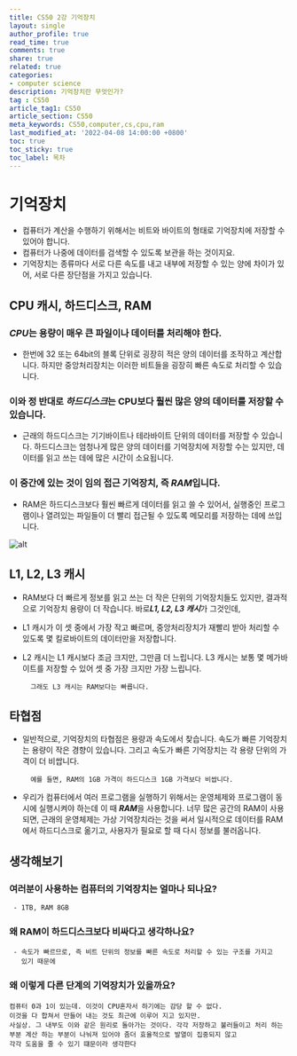```yaml
---
title: CS50 2강 기억장치
layout: single
author_profile: true
read_time: true
comments: true
share: true
related: true
categories:
- computer science
description: 기억장치란 무엇인가?
tag : CS50
article_tag1: CS50
article_section: CS50
meta_keywords: CS50,computer,cs,cpu,ram
last_modified_at: '2022-04-08 14:00:00 +0800'
toc: true
toc_sticky: true
toc_label: 목차
---
```


기억장치
=======
- 컴퓨터가 계산을 수행하기 위해서는 비트와 바이트의 형태로 기억장치에 저장할 수 있어야
  합니다. 
- 컴퓨터가 나중에 데이터를 검색할 수 있도록 보관을 하는 것이지요. 
- 기억장치는 종류마다 서로 다른 속도를 내고 내부에 저장할 수 있는 양에 차이가 있어, 
  서로 다른 장단점을 가지고 있습니다.

## CPU 캐시, 하드디스크, RAM

### ***CPU***는 용량이 매우 큰 파일이나 데이터를 처리해야 한다. 
  - 한번에 32 또는 64bit의 블록 단위로 굉장히 적은 양의 데이터를 조작하고 계산합니다. 
    하지만 중앙처리장치는 이러한 비트들을 굉장히 빠른 속도로 처리할 수 있습니다.

### 이와 정 반대로 ***하드디스크***는 CPU보다 훨씬 많은 양의 데이터를 저장할 수 있습니다. 
  - 근래의 하드디스크는 기기바이트나 테라바이트 단위의 데이터를 저장할 수 있습니다.
    하드디스크는 엄청나게 많은 양의 데이터를 기억장치에 저장할 수는 있지만, 
    데이터를 읽고 쓰는 데에 많은 시간이 소요됩니다.

### 이 중간에 있는 것이 임의 접근 기억장치, 즉 ***RAM***입니다. 
  - RAM은 하드디스크보다 훨씬 빠르게 데이터를 읽고 쓸 수 있어서, 실행중인 프로그램이나
    열려있는 파일들이 더 빨리 접근될 수 있도록 메모리를 저장하는 데에 쓰입니다.

![alt](https://cphinf.pstatic.net/mooc/20170719_78/1500447827164ht9MM_PNG/1.3_-01.png?type=w760)

## L1, L2, L3 캐시
- RAM보다 더 빠르게 정보를 읽고 쓰는 더 작은 단위의 기억장치들도 있지만, 결과적으로 기억장치
  용량이 더 작습니다. 바로***L1, L2, L3 캐시***가 그것인데, 
-  L1 캐시가 이 셋 중에서 가장 작고 빠르며, 중앙처리장치가 재빨리 받아 처리할 수 있도록 몇
  킬로바이트의 데이터만을 저장합니다. 
- L2 캐시는 L1 캐시보다 조금 크지만, 그만큼 더 느립니다. L3 캐시는 보통 몇 메가바이트를 
  저장할 수 있어 셋 중 가장 크지만 가장 느립니다. 

        그래도 L3 캐시는 RAM보다는 빠릅니다.  

## 타협점
- 일반적으로, 기억장치의 타협점은 용량과 속도에서 찾습니다. 
  속도가 빠른 기억장치는 용량이 작은 경향이 있습니다. 
  그리고 속도가 빠른 기억장치는 각 용량 단위의 가격이 더 비쌉니다. 

        예를 들면, RAM의 1GB 가격이 하드디스크 1GB 가격보다 비쌉니다.

- 우리가 컴퓨터에서 여러 프로그램을 실행하기 위해서는 운영체제와 프로그램이 동시에 실행시켜야
  하는데 이 때 ***RAM***을 사용합니다. 너무 많은 공간의 RAM이 사용되면, 
  근래의 운영체제는 가상 기억장치라는 것을 써서 일시적으로 데이터를 RAM에서 하드디스크로 
  옮기고, 사용자가 필요로 할 때 다시 정보를 불러옵니다.

## 생각해보기
### 여러분이 사용하는 컴퓨터의 기억장치는 얼마나 되나요?
     - 1TB, RAM 8GB

### 왜 RAM이 하드디스크보다 비싸다고 생각하나요?
     - 속도가 빠르므로, 즉 비트 단위의 정보를 빠른 속도로 처리할 수 있는 구조를 가지고 
       있기 때문에


### 왜 이렇게 다른 단계의 기억장치가 있을까요?
    컴퓨터 0과 1이 있는데. 이것이 CPU혼자서 하기에는 감당 할 수 없다. 
    이것을 다 합쳐서 만들어 내는 것도 최근에 이루어 지고 있지만. 
    사실상. 그 내부도 이와 같은 원리로 돌아가는 것이다. 각각 저장하고 불러들이고 처리 하는
    부분 계산 하는 부분이 나눠져 있어야 좀더 효율적으로 발열이 집중되지 않고 
    각각 도움을 줄 수 있기 떄문이라 생각한다
    